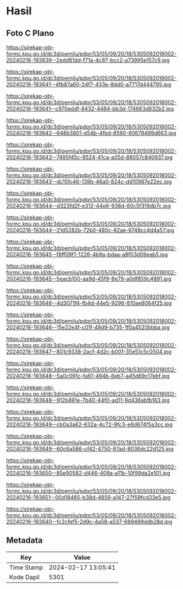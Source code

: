 # Hasil

## Foto C Plano

https://sirekap-obj-formc.kpu.go.id/dc3d/pemilu/pdpr/53/05/09/20/18/5305092018002-20240216-193639--2edd61dd-f71a-4c97-bcc2-a73995e157c9.jpg

https://sirekap-obj-formc.kpu.go.id/dc3d/pemilu/pdpr/53/05/09/20/18/5305092018002-20240216-193641--4fb87a60-24f7-433e-8dd0-a7717d444795.jpg

https://sirekap-obj-formc.kpu.go.id/dc3d/pemilu/pdpr/53/05/09/20/18/5305092018002-20240216-193641--c970eddf-8432-4484-bb3d-174663d832b2.jpg

https://sirekap-obj-formc.kpu.go.id/dc3d/pemilu/pdpr/53/05/09/20/18/5305092018002-20240216-193642--648b3801-d54b-4fbd-8590-60676499d663.jpg

https://sirekap-obj-formc.kpu.go.id/dc3d/pemilu/pdpr/53/05/09/20/18/5305092018002-20240216-193643--7495f45c-9524-41ca-a05d-88057c840937.jpg

https://sirekap-obj-formc.kpu.go.id/dc3d/pemilu/pdpr/53/05/09/20/18/5305092018002-20240216-193643--dc15fc46-139b-46a0-824c-dd10967e22ec.jpg

https://sirekap-obj-formc.kpu.go.id/dc3d/pemilu/pdpr/53/05/09/20/18/5305092018002-20240216-193644--d323fd2f-e312-44e6-938d-60c5f319db7c.jpg

https://sirekap-obj-formc.kpu.go.id/dc3d/pemilu/pdpr/53/05/09/20/18/5305092018002-20240216-193644--21d5282b-72b0-480c-82ae-9748cc4d4a57.jpg

https://sirekap-obj-formc.kpu.go.id/dc3d/pemilu/pdpr/53/05/09/20/18/5305092018002-20240216-193645--f8ff09f1-1226-4b9a-bdaa-a9f03d09eab5.jpg

https://sirekap-obj-formc.kpu.go.id/dc3d/pemilu/pdpr/53/05/09/20/18/5305092018002-20240216-193645--5eacb100-aa9d-45f9-8e79-a0df859c4891.jpg

https://sirekap-obj-formc.kpu.go.id/dc3d/pemilu/pdpr/53/05/09/20/18/5305092018002-20240216-193646--4d3071f4-fb4d-44e5-9296-810ae8064f25.jpg

https://sirekap-obj-formc.kpu.go.id/dc3d/pemilu/pdpr/53/05/09/20/18/5305092018002-20240216-193646--15e22e4f-c01f-48d9-b735-1f0a4520bbba.jpg

https://sirekap-obj-formc.kpu.go.id/dc3d/pemilu/pdpr/53/05/09/20/18/5305092018002-20240216-193647--801c9338-2acf-4d2c-b001-35e51c5c0504.jpg

https://sirekap-obj-formc.kpu.go.id/dc3d/pemilu/pdpr/53/05/09/20/18/5305092018002-20240216-193648--5a0c091c-fa61-494b-8eb7-a45d69c17ebf.jpg

https://sirekap-obj-formc.kpu.go.id/dc3d/pemilu/pdpr/53/05/09/20/18/5305092018002-20240216-193648--912b891e-7b40-44f0-ad11-9d436abfb163.jpg

https://sirekap-obj-formc.kpu.go.id/dc3d/pemilu/pdpr/53/05/09/20/18/5305092018002-20240216-193649--cb0a3a62-632a-4c72-9fc3-e6d674f5a3cc.jpg

https://sirekap-obj-formc.kpu.go.id/dc3d/pemilu/pdpr/53/05/09/20/18/5305092018002-20240216-193649--60c6a586-cf42-4750-87ad-8036dc22d125.jpg

https://sirekap-obj-formc.kpu.go.id/dc3d/pemilu/pdpr/53/05/09/20/18/5305092018002-20240216-193650--85e90582-d446-409a-a11b-10f99da2e101.jpg

https://sirekap-obj-formc.kpu.go.id/dc3d/pemilu/pdpr/53/05/09/20/18/5305092018002-20240216-193651--00d18465-b38d-4859-a147-27f59fcd33e5.jpg

https://sirekap-obj-formc.kpu.go.id/dc3d/pemilu/pdpr/53/05/09/20/18/5305092018002-20240216-193640--fc2cfef5-2d9c-4a58-a537-689489ddb28d.jpg


## Metadata

| Key        | Value               |
| ---------- | ------------------- |
| Time Stamp | 2024-02-17 13:05:41 |
| Kode Dapil | 5301                |



